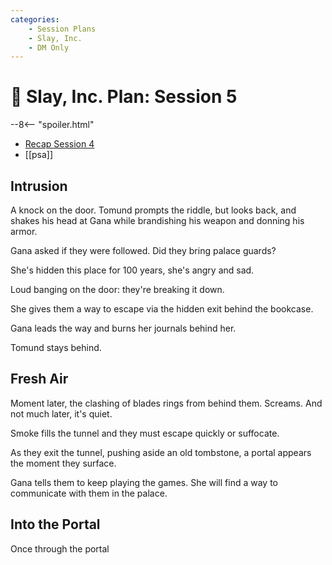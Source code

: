 ```yaml
---
categories:
    - Session Plans
    - Slay, Inc.
    - DM Only
---
```


# 🔐 Slay, Inc. Plan: Session 5

--8<-- "spoiler.html"

- [Recap Session 4](../sessions/session-4.md)
- [[psa]]

## Intrusion

A knock on the door. Tomund prompts the riddle, but looks back, and shakes his head at Gana while brandishing his weapon and donning his armor.

Gana asked if they were followed. Did they bring palace guards?

She's hidden this place for 100 years, she's angry and sad.

Loud banging on the door: they're breaking it down.

She gives them a way to escape via the hidden exit behind the bookcase.

Gana leads the way and burns her journals behind her.

Tomund stays behind.

## Fresh Air

Moment later, the clashing of blades rings from behind them. Screams. And not much later, it's quiet.

Smoke fills the tunnel and they must escape quickly or suffocate.

As they exit the tunnel, pushing aside an old tombstone, a portal appears the moment they surface.

Gana tells them to keep playing the games. She will find a way to communicate with them in the palace.


## Into the Portal

Once through the portal
